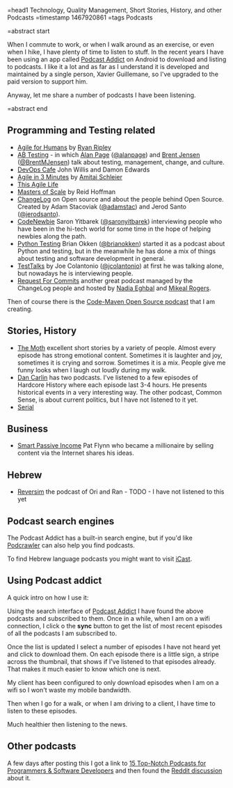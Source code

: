 =head1 Technology, Quality Management, Short Stories, History, and other Podcasts
=timestamp 1467920861
=tags Podcasts

=abstract start

When I commute to work, or when I walk around as an exercise, or even when I hike, I have plenty of time to listen to stuff.
In the recent years I have been using an app called
<a href="http://podcastaddict.fr/about/">Podcast Addict</a> on Android to download and listing to podcasts. I like it a lot and as far as I understand it is developed and maintained by a single person, Xavier Guillemane, so I've upgraded to the paid version to support him.

Anyway, let me share a number of podcasts I have been listening.

=abstract end

<h2>Programming and Testing related</h2>

<ul>
<li><a href="https://ryanripley.com/agile-for-humans/">Agile for Humans</a> by <a href="https://twitter.com/ryanripley">Ryan Ripley</a></li>
<li><a href="http://www.angryweasel.com/ABTesting/">AB Testing</a> - in which <a href="http://angryweasel.com/">Alan Page</a> (<a href="https://twitter.com/alanpage">@alanpage</a>) and <a href="https://testastic.wordpress.com/">Brent Jensen</a> (<a href="https://twitter.com/BrentMJensen">@BrentMJensen</a>) talk about testing, management, change, and culture.</li>
<li><a href="http://devopscafe.org/">DevOps Cafe</a> John Willis and Damon Edwards</li>
<li><a href="https://agilein3minut.es/">Agile in 3 Minutes</a> by <a href="https://twitter.com/schmonz">Amitai Schleier</a></li>
<li><a href="http://www.thisagilelife.com/">This Agile Life</a></li>
<li><a href="https://mastersofscale.com/">Masters of Scale</a> by Reid Hoffman</li>
<li><a href="https://changelog.com/">ChangeLog</a> on Open source and about the people behind Open Source. Created by Adam Stacoviak (<a href="https://twitter.com/adamstac">@adamstac</a>) and Jerod Santo (<a href="https://twitter.com/jerodsanto">@jerodsanto</a>).</li>
<li><a href="http://www.codenewbie.org/">CodeNewbie</a> Saron Yitbarek (<a href="https://twitter.com/saronyitbarek">@saronyitbarek</a>) interviewing people who have been in the hi-tech world for some time in the hope of helping newbies along the path.</li>
<li><a href="http://pythontesting.net/">Python Testing</a> Brian Okken (<a href="https://twitter.com/brianokken">@brianokken</a>) started it as a podcast about Python and testing, but in the meanwhile he has done a mix of things about testing and software development in general.</li>
<li><a href="http://www.joecolantonio.com/">TestTalks</a> by Joe Colantonio (<a href="https://twitter.com/jcolantonio">@jcolantonio</a>) at first he was talking alone, but nowadays he is interviewing people.</li>
<li><a href="https://changelog.com/rfc/">Request For Commits</a> another great podcast managed by the ChangeLog people and 
hosted by <a href="https://twitter.com/nayafia">Nadia Eghbal</a> and <a href="https://twitter.com/mikeal">Mikeal Rogers</a>.
</ul>

Then of course there is the <a href="http://code-maven.com/cmos">Code-Maven Open Source podcast</a> that I am creating.

<h2>Stories, History</h2>
<ul>
<li><a href="https://themoth.org/">The Moth</a> excellent short stories by a variety of people. Almost every episode has strong emotional content. Sometimes it is laughter and joy, sometimes it is crying and sorrow. Sometimes it is a mix. People give me funny looks when I laugh out loudly during my walk.</li>
<li><a href="http://www.dancarlin.com/">Dan Carlin</a> has two podcasts. I've listened to a few episodes of Hardcore History where each episode last 3-4 hours. He presents historical events in a very interesting way. The other podcast, Common Sense, is about current politics, but I have not listened to it yet.</li>
<li><a href="https://serialpodcast.org/">Serial</a></li>
</ul>

<h2>Business</h2>
<ul>
<li><a href="http://www.smartpassiveincome.com/">Smart Passive Income</a> Pat Flynn who became a millionaire by selling content via the Internet shares his ideas.</li>
</ul>

<!--
<h2>Other</h2>
<ul>
<li><a href="http://www.spreaker.com/show/stp-radio">STP Radio</a> - TODO - I have not listened to this yet</li>
-->

<h2>Hebrew</h2>
<ul>
<!--
<li><a href="http://www.ranlevi.com/">Ran Levi</a>  - TODO - I have not listened to this yet</li>
-->
<li><a href="http://www.reversim.com/">Reversim</a> the podcast of Ori and Ran - TODO - I have not listened to this yet</li>
</ul>

<h2>Podcast search engines</h2>

The Podcast Addict has a built-in search engine, but if you'd like 
<a href="http://www.podcrawler.com/">Podcrawler</a> can also help you find podcasts.

To find Hebrew language podcasts you might want to visit <a href="http://books.icast.co.il/">iCast</a>.

<h2>Using Podcast addict</h2>

A quick intro on how I use it:

Using the search interface of <a href="http://podcastaddict.fr/about/">Podcast Addict</a> I have found the above podcasts and subscribed to them.
Once in a while, when I am on a wifi connection, I click o the <b>sync</b> button to get the list of most recent episodes of all the podcasts I am subscribed to.

Once the list is updated I select a number of episodes I have not heard yet and click to download them. On each episode there is a little sign, a stripe across the thumbnail, that shows if I've listened to that episodes already. That makes it much easier to know which one is next.

My client has been configured to only download episodes when I am on a wifi so I won't waste my mobile bandwidth.

Then when I go for a walk, or when I am driving to a client, I have time to listen to these episodes.

Much healthier then listening to the news.

<h2>Other podcasts</h2>

A few days after posting this I got a link to
<a href="http://www.makeuseof.com/tag/15-top-notch-podcasts-programmers-software-developers/">15 Top-Notch Podcasts for Programmers & Software Developers</a> and then found the 
<a href="https://www.reddit.com/r/programming/comments/4u30yf/15_topnotch_podcasts_for_programmers_software/">Reddit discussion</a> about it.
<!-- https://news.ycombinator.com/item?id=12157034 -->



